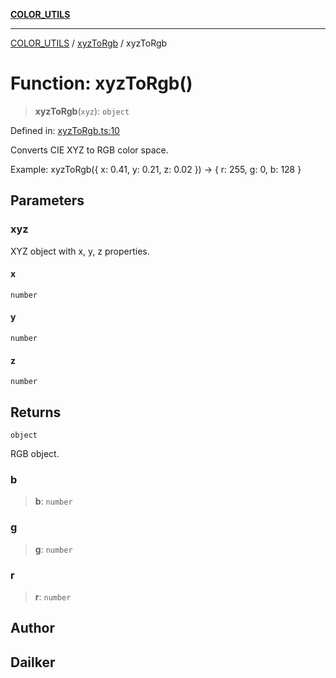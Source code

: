 [**COLOR_UTILS**](../../README.md)

***

[COLOR_UTILS](../../README.md) / [xyzToRgb](../README.md) / xyzToRgb

# Function: xyzToRgb()

> **xyzToRgb**(`xyz`): `object`

Defined in: [xyzToRgb.ts:10](https://github.com/dailker/everyutil/blob/fb6c9c837496f567cf7883b581cd27d1c9507ebe/src/color/xyzToRgb.ts#L10)

Converts CIE XYZ to RGB color space.

Example: xyzToRgb({ x: 0.41, y: 0.21, z: 0.02 }) → { r: 255, g: 0, b: 128 }

## Parameters

### xyz

XYZ object with x, y, z properties.

#### x

`number`

#### y

`number`

#### z

`number`

## Returns

`object`

RGB object.

### b

> **b**: `number`

### g

> **g**: `number`

### r

> **r**: `number`

## Author

## Dailker
